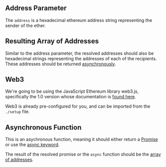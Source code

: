 ## Address Parameter

The `address` is a hexadecimal ethereum address string representing the sender of the ether. 

## Resulting Array of Addresses

Similar to the address parameter, the resolved addresses should also be hexadecimal strings representing the addresses of each of the recipients. These addresses should be returned [asynchronously](?tab=details&scroll=Asynchronous%20Function).

## Web3

We're going to be using the JavaScript Ethereum library web3.js, specifically the 1.0 version whose documentation is [found here](http://web3js.readthedocs.io/en/1.0/web3.html). 

Web3 is already pre-configured for you, and can be imported from the `./setup` file. 

## Asynchronous Function

This is an asychronous function, meaning it should either return a [Promise](https://developer.mozilla.org/en-US/docs/Web/JavaScript/Reference/Global_Objects/Promise) or use the [async keyword](https://developer.mozilla.org/en-US/docs/Web/JavaScript/Reference/Statements/async_function). 

The result of the resolved promise or the `async` function should be the [array of addresses](?tab=details&scroll=Resulting%20Array%20of%20Addresses).